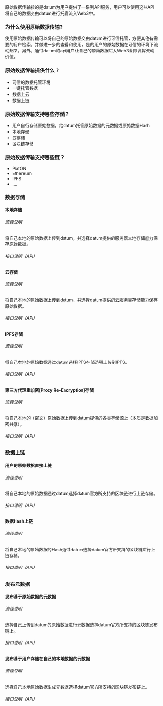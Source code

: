

原始数据传输指的是datum为用户提供了一系列API服务，用户可以使用这些API将自己的数据交由datum进行托管流入Web3中。



### 为什么使用原始数据传输?


使用原始数据传输可以将自己的原始数据交由datum进行可信托管，方便其他有需要的用户检索，并做进一步的查看和使用，是的用户的原始数据在可信的环境下流动起来。另外，通过datum的api用户让自己的原始数据进入Web3世界发挥流动价值。

  

### 原始数据传输提供什么？


- 可信的数据托管环境
- 一键托管数据
- 数据上云
- 数据上链


### 原始数据传输支持哪些存储？


- 用户自行存储原始数据，给datum托管原始数据的元数据或原始数据Hash
- 本地存储
- 云存储
- 区块链存储


### 原始数据传输支持哪些链？


- PlatON
- Ethereum
- IPFS
- ....


### 数据存储


#### 本地存储

###### 流程说明

  将自己本地的原始数据上传到datum，并选择datum提供的服务器本地存储能力保存原始数据。

###### 接口说明（API）




#### 云存储

###### 流程说明

  将自己本地的原始数据上传到datum，并选择datum提供的云服务器存储能力保存原始数据。

###### 接口说明（API）



#### IPFS存储

###### 流程说明

  将自己本地的原始数据通过datum选择IPFS存储选项上传到IPFS。

###### 接口说明（API）



#### 第三方代理重加密[Proxy Re-Encryption]存储

###### 流程说明

  将自己本地的（密文）原始数据上传到datum提供的各类存储源上（本质是数据加密共享）。

###### 接口说明（API）




### 数据上链


#### 用户的原始数据直接上链

###### 流程说明

  将自己本地的原始数据通过datum选择datum官方所支持的区块链进行上链存储。

###### 接口说明（API）



#### 数据Hash上链

###### 流程说明

  将自己本地的原始数据的Hash通过datum选择datum官方所支持的区块链进行上链存储。

###### 接口说明（API）



### 发布元数据


#### 发布基于原始数据的元数据

###### 流程说明

  选择自己上传到datum的原始数据进行元数据选择datum官方所支持的区块链发布链上。

###### 接口说明（API）



#### 发布基于用户存储在自己的本地数据的元数据

###### 流程说明

  选择自己本地原始数据生成元数据选择datum官方所支持的区块链发布链上。

###### 接口说明（API）
